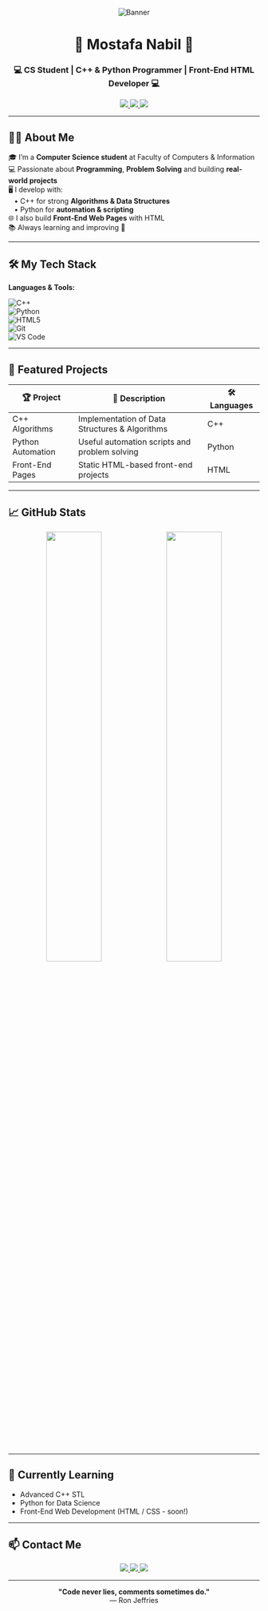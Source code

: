 <p align="center">
  <img src="YOUR_BANNER_LINK_HERE" alt="Banner" />
</p>

<h1 align="center">🚀 Mostafa Nabil 🚀</h1>
<h3 align="center">💻 CS Student | C++ & Python Programmer | Front-End HTML Developer 💻</h3>

<p align="center">
  <a href="https://www.instagram.com/mostafa_nabil_60_?igsh=dmZzMzcyYjUweWoz" target="_blank">
    <img src="https://img.shields.io/badge/Instagram-E4405F?style=for-the-badge&logo=instagram&logoColor=white"/>
  </a>
  <a href="https://www.facebook.com/share/15BjUvQMe2/" target="_blank">
    <img src="https://img.shields.io/badge/Facebook-1877F2?style=for-the-badge&logo=facebook&logoColor=white"/>
  </a>
  <a href="mailto:mostafam3570@gmail.com" target="_blank">
    <img src="https://img.shields.io/badge/Gmail-D14836?style=for-the-badge&logo=gmail&logoColor=white"/>
  </a>
</p>

---

## 🧑‍🎓 About Me

🎓 I’m a **Computer Science student** at Faculty of Computers & Information  
💻 Passionate about **Programming**, **Problem Solving** and building **real-world projects**  
🖥️ I develop with:  
&nbsp; &nbsp;• C++ for strong **Algorithms & Data Structures**  
&nbsp; &nbsp;• Python for **automation & scripting**  
🌐 I also build **Front-End Web Pages** with HTML  
📚 Always learning and improving 🚀  

---

## 🛠️ My Tech Stack

**Languages & Tools:**  

![C++](https://img.shields.io/badge/C++-00599C?style=for-the-badge&logo=c%2B%2B&logoColor=white)  
![Python](https://img.shields.io/badge/Python-3776AB?style=for-the-badge&logo=python&logoColor=white)  
![HTML5](https://img.shields.io/badge/HTML5-E34F26?style=for-the-badge&logo=html5&logoColor=white)  
![Git](https://img.shields.io/badge/Git-F05032?style=for-the-badge&logo=git&logoColor=white)  
![VS Code](https://img.shields.io/badge/VSCode-007ACC?style=for-the-badge&logo=visualstudiocode&logoColor=white)

---

## 🧩 Featured Projects

| 🏆 Project           | 🚀 Description                                    | 🛠️ Languages |
|----------------------|--------------------------------------------------|--------------|
| C++ Algorithms       | Implementation of Data Structures & Algorithms    | C++          |
| Python Automation    | Useful automation scripts and problem solving     | Python       |
| Front-End Pages      | Static HTML-based front-end projects              | HTML         |

---

## 📈 GitHub Stats

<p align="center">
  <img src="https://github-readme-stats.vercel.app/api?username=MostafaNabill1&show_icons=true&theme=radical&count_private=true" width="47%" />
  <img src="https://github-readme-stats.vercel.app/api/top-langs/?username=MostafaNabill1&layout=compact&theme=radical&langs_count=6" width="47%" />
</p>

---

## 🚀 Currently Learning

- Advanced C++ STL  
- Python for Data Science  
- Front-End Web Development (HTML / CSS - soon!)

---

## 📫 Contact Me

<p align="center">
  <a href="https://www.instagram.com/mostafa_nabil_60_?igsh=dmZzMzcyYjUweWoz" target="_blank">
    <img src="https://img.shields.io/badge/Instagram-E4405F?style=for-the-badge&logo=instagram&logoColor=white"/>
  </a>
  <a href="https://www.facebook.com/share/15BjUvQMe2/" target="_blank">
    <img src="https://img.shields.io/badge/Facebook-1877F2?style=for-the-badge&logo=facebook&logoColor=white"/>
  </a>
  <a href="mailto:mostafam3570@gmail.com" target="_blank">
    <img src="https://img.shields.io/badge/Gmail-D14836?style=for-the-badge&logo=gmail&logoColor=white"/>
  </a>
</p>

---

<p align="center">
  <b>"Code never lies, comments sometimes do."</b><br>
  — Ron Jeffries
</p>







